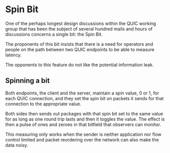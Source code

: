 # Spin Bit

One of the perhaps longest design discussions within the QUIC working group
that has been the subject of several hundred mails and hours of discussions
concerns a single bit: the Spin Bit.

The proponents of this bit insists that there is a need for operators and
people on the path between two QUIC endpoints to be able to measure latency.

The opponents to this feature do not like the potential information leak.

## Spinning a bit

Both endpoints, the client and the server, maintain a spin value, 0 or 1, for
each QUIC connection, and they set the spin bit on packets it sends for that
connection to the appropriate value.

Both sides then sends out packages with that spin bit set to the same value
for as long as one round trip lasts and then it toggles the value. The effect
is then a pulse of ones and zeroes in that bitfield that observers can
monitor.

This measuring only works when the sender is neither application nor flow
control limited and packet reordering over the network can also make the data
noisy.
